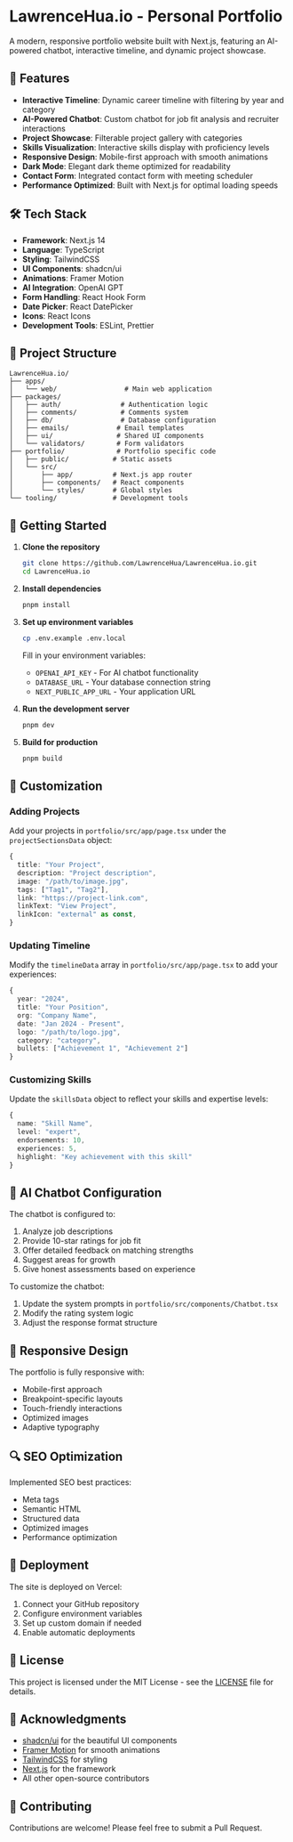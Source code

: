 # LawrenceHua.io - Personal Portfolio

A modern, responsive portfolio website built with Next.js, featuring an AI-powered chatbot, interactive timeline, and dynamic project showcase.

## 🌟 Features

- **Interactive Timeline**: Dynamic career timeline with filtering by year and category
- **AI-Powered Chatbot**: Custom chatbot for job fit analysis and recruiter interactions
- **Project Showcase**: Filterable project gallery with categories
- **Skills Visualization**: Interactive skills display with proficiency levels
- **Responsive Design**: Mobile-first approach with smooth animations
- **Dark Mode**: Elegant dark theme optimized for readability
- **Contact Form**: Integrated contact form with meeting scheduler
- **Performance Optimized**: Built with Next.js for optimal loading speeds

## 🛠️ Tech Stack

- **Framework**: Next.js 14
- **Language**: TypeScript
- **Styling**: TailwindCSS
- **UI Components**: shadcn/ui
- **Animations**: Framer Motion
- **AI Integration**: OpenAI GPT
- **Form Handling**: React Hook Form
- **Date Picker**: React DatePicker
- **Icons**: React Icons
- **Development Tools**: ESLint, Prettier

## 📁 Project Structure

```
LawrenceHua.io/
├── apps/
│   └── web/                 # Main web application
├── packages/
│   ├── auth/               # Authentication logic
│   ├── comments/           # Comments system
│   ├── db/                 # Database configuration
│   ├── emails/            # Email templates
│   ├── ui/                # Shared UI components
│   └── validators/        # Form validators
├── portfolio/             # Portfolio specific code
│   ├── public/           # Static assets
│   └── src/
│       ├── app/          # Next.js app router
│       ├── components/   # React components
│       └── styles/       # Global styles
└── tooling/              # Development tools
```

## 🚀 Getting Started

1. **Clone the repository**

   ```bash
   git clone https://github.com/LawrenceHua/LawrenceHua.io.git
   cd LawrenceHua.io
   ```

2. **Install dependencies**

   ```bash
   pnpm install
   ```

3. **Set up environment variables**

   ```bash
   cp .env.example .env.local
   ```

   Fill in your environment variables:

   - `OPENAI_API_KEY` - For AI chatbot functionality
   - `DATABASE_URL` - Your database connection string
   - `NEXT_PUBLIC_APP_URL` - Your application URL

4. **Run the development server**

   ```bash
   pnpm dev
   ```

5. **Build for production**
   ```bash
   pnpm build
   ```

## 🎨 Customization

### Adding Projects

Add your projects in `portfolio/src/app/page.tsx` under the `projectSectionsData` object:

```typescript
{
  title: "Your Project",
  description: "Project description",
  image: "/path/to/image.jpg",
  tags: ["Tag1", "Tag2"],
  link: "https://project-link.com",
  linkText: "View Project",
  linkIcon: "external" as const,
}
```

### Updating Timeline

Modify the `timelineData` array in `portfolio/src/app/page.tsx` to add your experiences:

```typescript
{
  year: "2024",
  title: "Your Position",
  org: "Company Name",
  date: "Jan 2024 - Present",
  logo: "/path/to/logo.jpg",
  category: "category",
  bullets: ["Achievement 1", "Achievement 2"]
}
```

### Customizing Skills

Update the `skillsData` object to reflect your skills and expertise levels:

```typescript
{
  name: "Skill Name",
  level: "expert",
  endorsements: 10,
  experiences: 5,
  highlight: "Key achievement with this skill"
}
```

## 🤖 AI Chatbot Configuration

The chatbot is configured to:

1. Analyze job descriptions
2. Provide 10-star ratings for job fit
3. Offer detailed feedback on matching strengths
4. Suggest areas for growth
5. Give honest assessments based on experience

To customize the chatbot:

1. Update the system prompts in `portfolio/src/components/Chatbot.tsx`
2. Modify the rating system logic
3. Adjust the response format structure

## 📱 Responsive Design

The portfolio is fully responsive with:

- Mobile-first approach
- Breakpoint-specific layouts
- Touch-friendly interactions
- Optimized images
- Adaptive typography

## 🔍 SEO Optimization

Implemented SEO best practices:

- Meta tags
- Semantic HTML
- Structured data
- Optimized images
- Performance optimization

## 🚀 Deployment

The site is deployed on Vercel:

1. Connect your GitHub repository
2. Configure environment variables
3. Set up custom domain if needed
4. Enable automatic deployments

## 📄 License

This project is licensed under the MIT License - see the [LICENSE](LICENSE) file for details.

## 🙏 Acknowledgments

- [shadcn/ui](https://ui.shadcn.com/) for the beautiful UI components
- [Framer Motion](https://www.framer.com/motion/) for smooth animations
- [TailwindCSS](https://tailwindcss.com/) for styling
- [Next.js](https://nextjs.org/) for the framework
- All other open-source contributors

## 🤝 Contributing

Contributions are welcome! Please feel free to submit a Pull Request.
